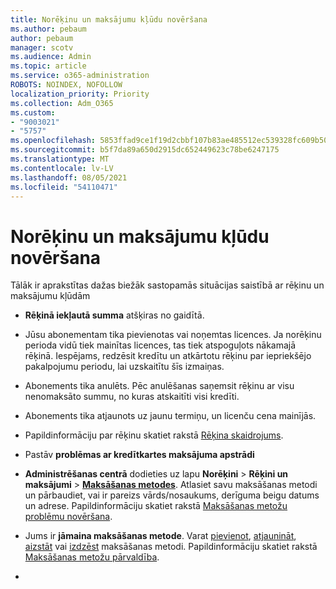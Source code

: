 ```yaml
---
title: Norēķinu un maksājumu kļūdu novēršana
ms.author: pebaum
author: pebaum
manager: scotv
ms.audience: Admin
ms.topic: article
ms.service: o365-administration
ROBOTS: NOINDEX, NOFOLLOW
localization_priority: Priority
ms.collection: Adm_O365
ms.custom:
- "9003021"
- "5757"
ms.openlocfilehash: 5853ffad9ce1f19d2cbbf107b83ae485512ec539328fc609b507e41e1a22c9e2
ms.sourcegitcommit: b5f7da89a650d2915dc652449623c78be6247175
ms.translationtype: MT
ms.contentlocale: lv-LV
ms.lasthandoff: 08/05/2021
ms.locfileid: "54110471"
---
```

# <a name="resolving-billing-and-payment-errors"></a>Norēķinu un maksājumu kļūdu novēršana

Tālāk ir aprakstītas dažas biežāk sastopamās situācijas saistībā ar rēķinu un maksājumu kļūdām

- **Rēķinā iekļautā summa** atšķiras no gaidītā.
- Jūsu abonementam tika pievienotas vai noņemtas licences. Ja norēķinu perioda vidū tiek mainītas licences, tas tiek atspoguļots nākamajā rēķinā. Iespējams, redzēsit kredītu un atkārtotu rēķinu par iepriekšējo pakalpojumu periodu, lai uzskaitītu šīs izmaiņas.
- Abonements tika anulēts. Pēc anulēšanas saņemsit rēķinu ar visu nenomaksāto summu, no kuras atskaitīti visi kredīti.
- Abonements tika atjaunots uz jaunu termiņu, un licenču cena mainījās.
- Papildinformāciju par rēķinu skatiet rakstā [Rēķina skaidrojums](https://docs.microsoft.com/microsoft-365/commerce/billing-and-payments/understand-your-invoice2).
- Pastāv **problēmas ar kredītkartes maksājuma apstrādi**
- **Administrēšanas centrā** dodieties uz lapu **Norēķini**  >  **Rēķini un maksājumi**  >  **[Maksāšanas metodes](https://go.microsoft.com/fwlink/p/?linkid=2018806)**. Atlasiet savu maksāšanas metodi un pārbaudiet, vai ir pareizs vārds/nosaukums, derīguma beigu datums un adrese. Papildinformāciju skatiet rakstā [Maksāšanas metožu problēmu novēršana](https://docs.microsoft.com/microsoft-365/commerce/billing-and-payments/manage-payment-methods#troubleshoot-payment-methods).

- Jums ir **jāmaina maksāšanas metode**. Varat [pievienot](https://docs.microsoft.com/microsoft-365/commerce/billing-and-payments/manage-payment-methods?view=o365-worldwide#add-a-payment-method), [atjaunināt](https://docs.microsoft.com/microsoft-365/commerce/billing-and-payments/manage-payment-methods?view=o365-worldwide#update-payment-method-details), [aizstāt](https://docs.microsoft.com/microsoft-365/commerce/billing-and-payments/manage-payment-methods?view=o365-worldwide#replace-a-payment-method) vai [izdzēst](https://docs.microsoft.com/microsoft-365/commerce/billing-and-payments/manage-payment-methods?view=o365-worldwide#delete-a-payment-method) maksāšanas metodi. Papildinformāciju skatiet rakstā [Maksāšanas metožu pārvaldība](https://docs.microsoft.com/microsoft-365/commerce/billing-and-payments/manage-payment-methods?view=o365-worldwide).
- 